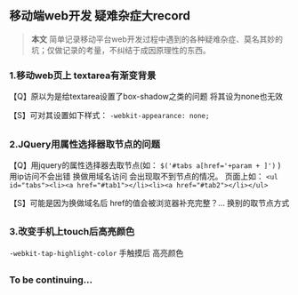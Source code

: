 ## 移动端web开发 疑难杂症大record ##

>**本文** 简单记录移动平台web开发过程中遇到的各种疑难杂症、莫名其妙的坑；仅做记录的考量，不纠结于成因原理性的东西。

### 1.移动web页上 textarea有渐变背景  ###
【Q】原以为是给textarea设置了box-shadow之类的问题 将其设为none也无效

【S】可对其设置如下样式：
`-webkit-appearance: none;`
##

### 2.JQuery用属性选择器取节点的问题 ###
【Q】用jquery的属性选择器去取节点(如：
`$('#tabs a[href='+param + ]')` ) 用ip访问不会出错 换做用域名访问 会出现取不到节点的情况。
页面上如：
```<ul id="tabs"><li><a href="#tab1"></li><li><a href="#tab2"></li></ul>```

【S】可能是因为换做域名后  href的值会被浏览器补充完整？... 换别的取节点方式
## 

### 3.改变手机上touch后高亮颜色  ###
`-webkit-tap-highlight-color`  手触摸后 高亮颜色
##

### To be continuing... ###